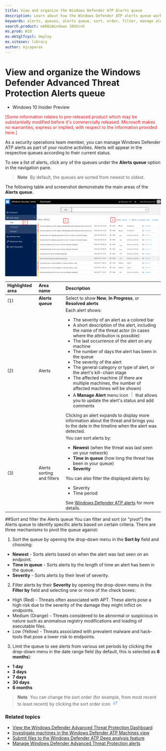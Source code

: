 ```yaml
---
title: View and organize the Windows Defender ATP Alerts queue
description: Learn about how the Windows Defender ATP alerts queue work, and how to sort and filter lists of alerts.
keywords: alerts, queues, alerts queue, sort, order, filter, manage alerts, new, in progress, resolved, newest, time in queue, severity, time period
search.product: eADQiWindows 10XVcnh 
ms.prod: W10
ms.mktglfcycl: deploy
ms.sitesec: library
author: mjcaparas
---
```


# View and organize the Windows Defender Advanced Threat Protection Alerts queue

- Windows 10 Insider Preview

<span style="color:#ED1C24;">[Some information relates to pre-released product which may be substantially modified before it's commercially released. Microsoft makes no warranties, express or implied, with respect to the information provided here.]</span>

As a security operations team member, you can manage Windows Defender ATP alerts as part of your routine activities. Alerts will appear in the respective queues according to their current status.

To see a list of alerts, click any of the queues under the **Alerts queue** option in the navigation pane.

> **Note**&nbsp;&nbsp;By default, the queues are sorted from newest to oldest.

The following table and screenshot demonstrate the main areas of the **Alerts queue**.

![Screenshot of the Dashboard showing the New Alerts list and navigation bar](images/alertsq.png)

Highlighted area|Area name|Description
:---|:---|:---
(1)|**Alerts queue**| Select to show **New**, **In Progress**, or **Resolved alerts**
(2)|Alerts|Each alert shows:<ul><li>The severity of an alert as a colored bar</li><li>A short description of the alert, including the name of the threat actor (in cases where the attribution is possible)</li><li>The last occurrence of the alert on any machine</li><li>The number of days the alert has been in the queue</li><li>The severity of the alert</li><li>The general category or type of alert, or the alert's kill-chain stage</li><li>The affected machine (if there are multiple machines, the number of affected machines will be shown)</li><li>A **Manage Alert** menu icon ![The menu icon looks like three periods stacked on top of each other](images/menu-icon.png) that allows you to update the alert's status and add comments</li></ul>Clicking an alert expands to display more information about the threat and brings you to the date in the timeline when the alert was detected.
(3)|Alerts sorting and filters | You can sort alerts by: <ul><li>**Newest** (when the threat was last seen on your network)</li><li>**Time in queue** (how long the threat has been in your queue)</li><li>**Severity**</li></ul>You can also filter the displayed alerts by:<ul><li>Severity</li><li>Time period</li></ul>See [Windows Defender ATP alerts](use-windows-defender-advanced-threat-protection.md#windows-defender-atp-alerts) for more details.

##Sort and filter the Alerts queue
You can filter and sort (or "pivot") the Alerts queue to identify specific alerts based on certain criteria.
There are three mechanisms to pivot the queue against:

1. Sort the queue by opening the drop-down menu in the **Sort by** field and choosing:

  - **Newest** - Sorts alerts based on when the alert was last seen on an endpoint. 
  - **Time in queue** - Sorts alerts by the length of time an alert has been in the queue.
  - **Severity** - Sorts alerts by their level of severity.

2. Filter alerts by their **Severity** by opening the drop-down menu in the **Filter by** field and selecting one or more of the check boxes:

  - High (Red) - Threats often associated with APT. These alerts pose a high risk due to the severity of the damage they might inflict on endpoints.
  - Medium (Orange) - Threats considered to be abnormal or suspicious in nature such as anomalous registry modifications and loading of executable files.
  - Low (Yellow) - Threats associated with prevalent malware and hack-tools that pose a lower risk to endpoints.

3. Limit the queue to see alerts from various set periods by clicking the drop-down menu in the date range field (by default, this is selected as **6 months**):

  - **1 day**
  - **3 days**
  - **7 days**
  - **30 days**
  - **6 months**

  > **Note**&nbsp;&nbsp;You can change the sort order (for example, from most recent to least recent) by clicking the sort order icon ![the sort order icon looks like two arrows on top of each other](images/sort-order-icon.png)
  
### Related topics
  
- [View the Windows Defender Advanced Threat Protection Dashboard](dashboard-windows-advanced-threat-protection.md)
- [Investigate machines in the Windows Defender ATP Machines view](machines-view-windows-advanced-threat-protection.md)
- [Submit files to the Windows Defender ATP Deep analysis feature](deep-analysis-windows-advanced-threat-protection.md)
- [Manage Windows Defender Advanced Threat Protection alerts](manage-alerts-windows-advanced-threat-protection.md)
